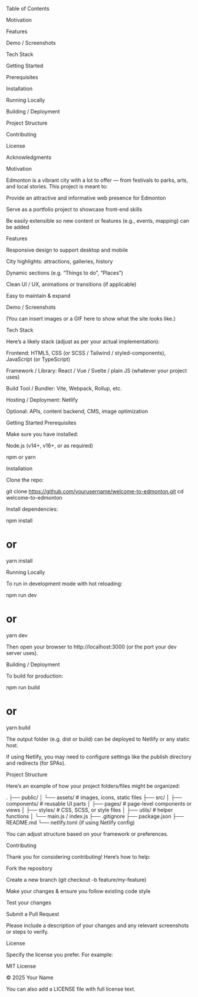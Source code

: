 Table of Contents

Motivation

Features

Demo / Screenshots

Tech Stack

Getting Started

Prerequisites

Installation

Running Locally

Building / Deployment

Project Structure

Contributing

License

Acknowledgments

Motivation

Edmonton is a vibrant city with a lot to offer — from festivals to parks, arts, and local stories. This project is meant to:

Provide an attractive and informative web presence for Edmonton

Serve as a portfolio project to showcase front-end skills

Be easily extensible so new content or features (e.g., events, mapping) can be added

Features

Responsive design to support desktop and mobile

City highlights: attractions, galleries, history

Dynamic sections (e.g. “Things to do”, “Places”)

Clean UI / UX, animations or transitions (if applicable)

Easy to maintain & expand

Demo / Screenshots

(You can insert images or a GIF here to show what the site looks like.)

Tech Stack

Here’s a likely stack (adjust as per your actual implementation):

Frontend: HTML5, CSS (or SCSS / Tailwind / styled-components), JavaScript (or TypeScript)

Framework / Library: React / Vue / Svelte / plain JS (whatever your project uses)

Build Tool / Bundler: Vite, Webpack, Rollup, etc.

Hosting / Deployment: Netlify

Optional: APIs, content backend, CMS, image optimization

Getting Started
Prerequisites

Make sure you have installed:

Node.js (v14+, v16+, or as required)

npm or yarn

Installation

Clone the repo:

git clone https://github.com/yourusername/welcome-to-edmonton.git
cd welcome-to-edmonton


Install dependencies:

npm install
# or
yarn install

Running Locally

To run in development mode with hot reloading:

npm run dev
# or
yarn dev


Then open your browser to http://localhost:3000 (or the port your dev server uses).

Building / Deployment

To build for production:

npm run build
# or
yarn build


The output folder (e.g. dist or build) can be deployed to Netlify or any static host.

If using Netlify, you may need to configure settings like the publish directory and redirects (for SPAs).

Project Structure

Here’s an example of how your project folders/files might be organized:

.
├── public/
│   └── assets/        # images, icons, static files
├── src/
│   ├── components/    # reusable UI parts
│   ├── pages/         # page-level components or views
│   ├── styles/        # CSS, SCSS, or style files
│   ├── utils/         # helper functions
│   └── main.js / index.js
├── .gitignore
├── package.json
├── README.md
└── netlify.toml (if using Netlify config)


You can adjust structure based on your framework or preferences.

Contributing

Thank you for considering contributing! Here’s how to help:

Fork the repository

Create a new branch (git checkout -b feature/my-feature)

Make your changes & ensure you follow existing code style

Test your changes

Submit a Pull Request

Please include a description of your changes and any relevant screenshots or steps to verify.

License

Specify the license you prefer. For example:

MIT License

© 2025 Your Name


You can also add a LICENSE file with full license text.
